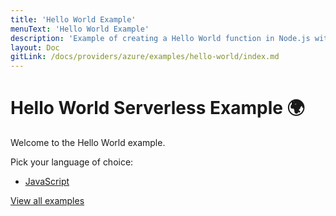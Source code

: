```yaml
---
title: 'Hello World Example'
menuText: 'Hello World Example'
description: 'Example of creating a Hello World function in Node.js with the Serverless framework'
layout: Doc
gitLink: /docs/providers/azure/examples/hello-world/index.md
---
```


# Hello World Serverless Example 🌍

Welcome to the Hello World example.

Pick your language of choice:

* [JavaScript](./node)

[View all examples](https://www.serverless.com/framework/docs/providers/azure/examples/)
